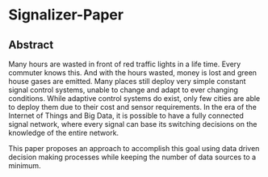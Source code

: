 # Signalizer-Paper

## Abstract

Many hours are wasted in front of red traffic lights in a life time. Every commuter knows this. And with the hours wasted, money is lost and green house gases are emitted. Many places still deploy very simple constant signal control systems, unable to change and adapt to ever changing conditions. While adaptive control systems do exist, only few cities are able to deploy them due to their cost and sensor requirements. In the era of the Internet of Things and Big Data, it is possible to have a fully connected signal network, where every signal can base its switching decisions on the knowledge of the entire network.

This paper proposes an approach to accomplish this goal using data driven decision making processes while keeping the number of data sources to a minimum.
